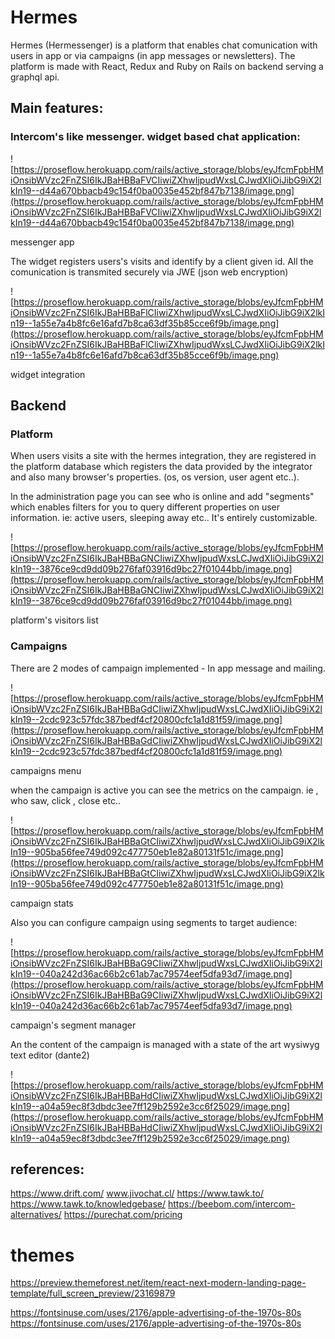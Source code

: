 # Hermes

Hermes (Hermessenger) is a platform that enables chat comunication with users in app or via campaigns (in app messages or newsletters). The platform is made with React, Redux and Ruby on Rails on backend serving a graphql api.

## Main features:

### Intercom's like messenger. widget based chat application:

![https://proseflow.herokuapp.com/rails/active_storage/blobs/eyJfcmFpbHMiOnsibWVzc2FnZSI6IkJBaHBBaFVCIiwiZXhwIjpudWxsLCJwdXIiOiJibG9iX2lkIn19--d44a670bbacb49c154f0ba0035e452bf847b7138/image.png](https://proseflow.herokuapp.com/rails/active_storage/blobs/eyJfcmFpbHMiOnsibWVzc2FnZSI6IkJBaHBBaFVCIiwiZXhwIjpudWxsLCJwdXIiOiJibG9iX2lkIn19--d44a670bbacb49c154f0ba0035e452bf847b7138/image.png)

messenger app

The widget registers users's visits and identify by a client given id. All the comunication is transmited securely via JWE (json web encryption)

![https://proseflow.herokuapp.com/rails/active_storage/blobs/eyJfcmFpbHMiOnsibWVzc2FnZSI6IkJBaHBBaFlCIiwiZXhwIjpudWxsLCJwdXIiOiJibG9iX2lkIn19--1a55e7a4b8fc6e16afd7b8ca63df35b85cce6f9b/image.png](https://proseflow.herokuapp.com/rails/active_storage/blobs/eyJfcmFpbHMiOnsibWVzc2FnZSI6IkJBaHBBaFlCIiwiZXhwIjpudWxsLCJwdXIiOiJibG9iX2lkIn19--1a55e7a4b8fc6e16afd7b8ca63df35b85cce6f9b/image.png)

widget integration
## Backend

### Platform

When users visits a site with the hermes integration, they are registered in the platform database which registers the data provided by the integrator and also many browser's properties. (os, os version, user agent etc..).

In the administration page you can see who is online and add "segments" which enables filters for you to query different properties on user information. ie: active users, sleeping away etc.. It's entirely customizable.

![https://proseflow.herokuapp.com/rails/active_storage/blobs/eyJfcmFpbHMiOnsibWVzc2FnZSI6IkJBaHBBaGNCIiwiZXhwIjpudWxsLCJwdXIiOiJibG9iX2lkIn19--3876ce9cd9dd09b276faf03916d9bc27f01044bb/image.png](https://proseflow.herokuapp.com/rails/active_storage/blobs/eyJfcmFpbHMiOnsibWVzc2FnZSI6IkJBaHBBaGNCIiwiZXhwIjpudWxsLCJwdXIiOiJibG9iX2lkIn19--3876ce9cd9dd09b276faf03916d9bc27f01044bb/image.png)

platform's visitors list

### Campaigns

There are 2 modes of campaign implemented - In app message and mailing.

![https://proseflow.herokuapp.com/rails/active_storage/blobs/eyJfcmFpbHMiOnsibWVzc2FnZSI6IkJBaHBBaGdCIiwiZXhwIjpudWxsLCJwdXIiOiJibG9iX2lkIn19--2cdc923c57fdc387bedf4cf20800cfc1a1d81f59/image.png](https://proseflow.herokuapp.com/rails/active_storage/blobs/eyJfcmFpbHMiOnsibWVzc2FnZSI6IkJBaHBBaGdCIiwiZXhwIjpudWxsLCJwdXIiOiJibG9iX2lkIn19--2cdc923c57fdc387bedf4cf20800cfc1a1d81f59/image.png)

campaigns menu

when the campaign is active you can see the metrics on the campaign. ie , who saw, click , close etc..

![https://proseflow.herokuapp.com/rails/active_storage/blobs/eyJfcmFpbHMiOnsibWVzc2FnZSI6IkJBaHBBaGtCIiwiZXhwIjpudWxsLCJwdXIiOiJibG9iX2lkIn19--905ba56fee749d092c477750eb1e82a80131f51c/image.png](https://proseflow.herokuapp.com/rails/active_storage/blobs/eyJfcmFpbHMiOnsibWVzc2FnZSI6IkJBaHBBaGtCIiwiZXhwIjpudWxsLCJwdXIiOiJibG9iX2lkIn19--905ba56fee749d092c477750eb1e82a80131f51c/image.png)

campaign stats

Also you can configure campaign using segments to target audience:

![https://proseflow.herokuapp.com/rails/active_storage/blobs/eyJfcmFpbHMiOnsibWVzc2FnZSI6IkJBaHBBaG9CIiwiZXhwIjpudWxsLCJwdXIiOiJibG9iX2lkIn19--040a242d36ac66b2c61ab7ac79574eef5dfa93d7/image.png](https://proseflow.herokuapp.com/rails/active_storage/blobs/eyJfcmFpbHMiOnsibWVzc2FnZSI6IkJBaHBBaG9CIiwiZXhwIjpudWxsLCJwdXIiOiJibG9iX2lkIn19--040a242d36ac66b2c61ab7ac79574eef5dfa93d7/image.png)

campaign's segment manager

An the content of the campaign is managed with a state of the art wysiwyg text editor (dante2)

![https://proseflow.herokuapp.com/rails/active_storage/blobs/eyJfcmFpbHMiOnsibWVzc2FnZSI6IkJBaHBBaHdCIiwiZXhwIjpudWxsLCJwdXIiOiJibG9iX2lkIn19--a04a59ec8f3dbdc3ee7ff129b2592e3cc6f25029/image.png](https://proseflow.herokuapp.com/rails/active_storage/blobs/eyJfcmFpbHMiOnsibWVzc2FnZSI6IkJBaHBBaHdCIiwiZXhwIjpudWxsLCJwdXIiOiJibG9iX2lkIn19--a04a59ec8f3dbdc3ee7ff129b2592e3cc6f25029/image.png)



## references:

https://www.drift.com/
www.jivochat.cl/‎
https://www.tawk.to/
https://www.tawk.to/knowledgebase/
https://beebom.com/intercom-alternatives/
https://purechat.com/pricing


# themes
https://preview.themeforest.net/item/react-next-modern-landing-page-template/full_screen_preview/23169879

https://fontsinuse.com/uses/2176/apple-advertising-of-the-1970s-80s
https://fontsinuse.com/uses/2176/apple-advertising-of-the-1970s-80s